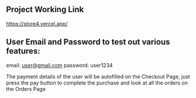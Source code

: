 ## Project Working Link

https://store4.vercel.app/

## User Email and Password to test out various features:

email: user@gmail.com
password: user1234

The payment details of the user will be autofilled on the Checkout Page, just press the pay button to complete the purchase and look at all the orders on the Orders Page
